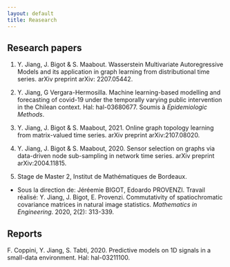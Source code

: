 ```yaml
---
layout: default
title: Reasearch
---
```


## Research papers

1. Y. Jiang, J. Bigot & S. Maabout. Wasserstein Multivariate Autoregressive Models and its application in graph learning from distributional time series. arXiv preprint arXiv: 2207.05442.

2. Y. Jiang, G Vergara-Hermosilla. Machine learning-based modelling and forecasting of covid-19 under the temporally varying public intervention in the Chilean context. Hal: hal-03680677. Soumis à *Epidemiologic Methods*.

3. Y. Jiang, J. Bigot & S. Maabout, 2021. Online graph topology learning from matrix-valued time series. arXiv preprint arXiv:2107.08020. 

4. Y. Jiang, J. Bigot & S. Maabout, 2020. Sensor selection on graphs via data-driven node sub-sampling in network time series.  arXiv preprint arXiv:2004.11815.

5. Stage de Master 2, Institut de Mathématiques de Bordeaux. 

- Sous la direction de: Jéréemie BIGOT, Edoardo PROVENZI. Travail réalisé: Y. Jiang, J. Bigot, E. Provenzi. Commutativity of spatiochromatic covariance matrices in natural image statistics. *Mathematics in Engineering*. 2020, 2(2): 313-339.

## Reports

F. Coppini, Y. Jiang, S. Tabti, 2020. Predictive models on 1D signals in a small-data environment. Hal: hal-03211100. 